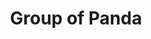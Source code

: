 ---
title: Group of Panda
category: paintings
series: blackandwhite
year: 2017
image: group-of-panda.jpg
size: 100cmx80cm
materials: oil on canvas
---